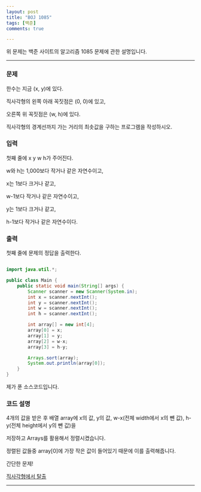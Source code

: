 ```yaml
---
layout: post
title: "BOJ 1085"
tags: [백준]
comments: true

---
```


위 문제는 백준 사이트의 알고리즘 1085 문제에 관한 설명입니다.<br>

---

### 문제

한수는 지금 (x, y)에 있다.

직사각형의 왼쪽 아래 꼭짓점은 (0, 0)에 있고,

오른쪽 위 꼭짓점은 (w, h)에 있다.

직사각형의 경계선까지 가는 거리의 최솟값을 구하는 프로그램을 작성하시오.

### 입력

첫째 줄에 x y w h가 주어진다.

w와 h는 1,000보다 작거나 같은 자연수이고,

x는 1보다 크거나 같고,

w-1보다 작거나 같은 자연수이고,

y는 1보다 크거나 같고,

h-1보다 작거나 같은 자연수이다.

### 출력

첫째 줄에 문제의 정답을 출력한다.

```java

import java.util.*;

public class Main {
    public static void main(String[] args) {
        Scanner scanner = new Scanner(System.in);
        int x = scanner.nextInt();
        int y = scanner.nextInt();
        int w = scanner.nextInt();
        int h = scanner.nextInt();

        int array[] = new int[4];
        array[0] = x;
        array[1] = y;
        array[2] = w-x;
        array[3] = h-y;

        Arrays.sort(array);
        System.out.println(array[0]);
    }
}

```

제가 푼 소스코드입니다.

### 코드 설명

4개의 값을 받은 후 배열 array에 x의 값, y의 값, w-x(전체 width에서 x의 뺀 값), h-y(전체 height에서 y의 뺀 값)을

저장하고 Arrays를 활용해서 정렬시켰습니다.

정렬된 값들중 array[0]에 가장 작은 값이 들어있기 때문에 이를 출력해줍니다.

간단한 문제!

<a href="https://www.acmicpc.net/problem/1085">직사각형에서 탈출</a>

---
